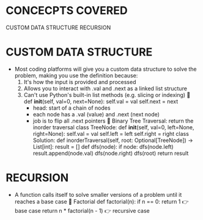 # CONCECPTS COVERED
CUSTOM DATA STRUCTURE
RECURSION


# CUSTOM DATA STRUCTURE
- Most coding platforms will give you a custom data structure to solve the problem, making you use the definition because:
    1. It's how the input is provided and processed
    2. Allows you to interact with .val and .next as a linked list structure
    3. Can't use Python's built-in list methods (e.g. slicing or indexing)
    🦋 def __init__(self, val=0, next=None):
        self.val = val
        self.next = next
        - head: start of a chain of nodes
        - each node has a .val (value) and .next (next node)
        - job is to flip all .next pointers
    🦋 Binary Tree Traversal: return the inorder traversal
    class TreeNode:
        def __init__(self, val=0, left=None, right=None):
            self.val = val
            self.left = left
            self.right = right
        class Solution:
            def inorderTraversal(self, root: Optional[TreeNode]) -> List[int]:
                result = []
                def dfs(node):
                    if node:
                        dfs(node.left)
                        result.append(node.val)
                        dfs(node.right)
                    dfs(root)
                return result

# RECURSION
- A function calls itself to solve smaller versions of a problem until it reaches a base case
    🦋 Factorial
    def factorial(n):
        if n == 0:
            return 1 👉 base case
        return n * factorial(n - 1) 👉 recursive case